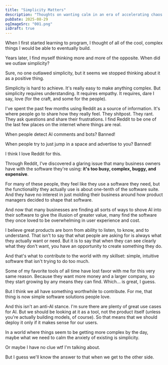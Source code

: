 ```yaml
---
title: "Simplicity Matters"
description: "Thoughts on wanting calm in an era of accelerating chaos."
pubDate: 2025-08-29
ogImageSrc: "001.png"
isDraft: true
---
```


When I first started learning to program, I thought of all of the cool, complex things I would be able to eventually build.

Years later, I find myself thinking more and more of the opposite. When did we outlaw simplicity?

Sure, no one outlawed simplicity, but it seems we stopped thinking about it as a positive thing.

Simplicity is hard to achieve. It's really easy to make anything complex. But simplicity requires understanding. It requires empathy. It requires, dare I say, love (for the craft, and some for the people).

I've spent the past few months using Reddit as a source of information. It's where people go to share how they really feel. They shitpost. They rant. They ask questions and share their frustrations. I find Reddit to be one of the last few places on the internet where things are real.

When people detect AI comments and bots? Banned!

When people try to just jump in a space and advertise to you? Banned!

I think I love Reddit for this.

Through Reddit, I've discovered a glaring issue that many business owners have with the software they're using: **it's too busy, complex, buggy, and expensive**.

For many of these people, they feel like they use a software they need, but the functionality they actually use is about one-tenth of the software suite. And they have no interest in just molding their business around how product managers decided to shape that software.

And now that many businesses are finding all sorts of ways to shove AI into their software to give the illusion of greater value, many find the software they once loved to be overwhelming in user experience and cost.

I believe great products are born from ability to listen, to know, and to understand. That isn't to say that what people are asking for is always what they actually want or need. But it is to say that when they can see clearly what they don't want, you have an opportunity to create something they do.

And that's what to contribute to the world with my skillset: simple, intuitive software that isn't trying to do too much.

Some of my favorite tools of all time have lost favor with me for this very same reason. Because they want more money and a larger company, so they start growing by any means they can find. Which... is great, I guess.

But I think we all have something worthwhile to contribute. For me, that thing is now simple software solutions people love.

And this isn't an anti-AI stance. I'm sure there are plenty of great use cases for AI. But we should be looking at it as a tool, not the product itself (unless you're actually building models, of course). So that means that we should deploy it only if it makes sense for our users.

In a world where things seem to be getting more complex by the day, maybe what we need to calm the anxiety of existing is simplicity.

Or maybe I have no clue wtf I'm talking about.

But I guess we'll know the answer to that when we get to the other side.
